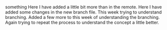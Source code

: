 something
Here I have added a little bit more than in the remote.
Here I have added some changes in the new branch file.
This week trying to understand branching.
Added a few more to this week of understanding the branching.
Again trying to repeat the process to understand the concept a little better.
